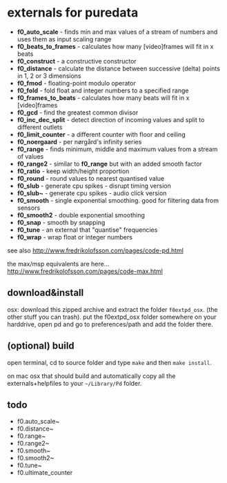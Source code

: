 externals for puredata
======================

* **f0_auto_scale** - finds min and max values of a stream of numbers and uses them as input scaling range
* **f0_beats_to_frames** - calculates how many [video]frames will fit in x beats
* **f0_construct** - a constructive constructor
* **f0_distance** - calculate the distance between successive (delta) points in 1, 2 or 3 dimensions
* **f0_fmod** - floating-point modulo operator
* **f0_fold** - fold float and integer numbers to a specified range
* **f0_frames_to_beats** - calculates how many beats will fit in x [video]frames
* **f0_gcd** - find the greatest common divisor
* **f0_inc_dec_split** - detect direction of incoming values and split to different outlets
* **f0_limit_counter** - a different counter with floor and ceiling
* **f0_noergaard** - per nørgård's infinity series
* **f0_range** - finds minimum, middle and maximum values from a stream of values
* **f0_range2** - similar to **f0_range** but with an added smooth factor
* **f0_ratio** - keep width/height proportion
* **f0_round** - round values to nearest quantised value
* **f0_slub** - generate cpu spikes - disrupt timing version
* **f0_slub~** - generate cpu spikes - audio click version
* **f0_smooth** - single exponential smoothing. good for filtering data from sensors
* **f0_smooth2** - double exponential smoothing
* **f0_snap** - smooth by snapping
* **f0_tune** - an external that "quantise" frequencies
* **f0_wrap** - wrap float or integer numbers

see also <http://www.fredrikolofsson.com/pages/code-pd.html>

the max/msp equivalents are here... <http://www.fredrikolofsson.com/pages/code-max.html>

download&install
----------------
osx: download this zipped archive and extract the folder `f0extpd_osx`.  (the other stuff you can trash).  put the f0extpd_osx folder somewhere on your harddrive, open pd and go to preferences/path and add the folder there.

(optional) build
----------------
open terminal, cd to source folder and type `make` and then `make install`.

on mac osx that should build and automatically copy all the externals+helpfiles to your `~/Library/Pd` folder.

todo
----
* f0.auto_scale~
* f0.distance~
* f0.range~
* f0.range2~
* f0.smooth~
* f0.smooth2~
* f0.tune~
* f0.ultimate_counter
